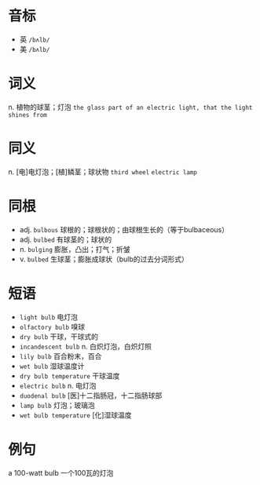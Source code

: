 # 音标

- 英 `/bʌlb/`
- 美 `/bʌlb/`

# 词义

n. 植物的球茎；灯泡
`the glass part of an electric light, that the light shines from`

# 同义

n. [电]电灯泡；[植]鳞茎；球状物
`third wheel` `electric lamp`

# 同根

- adj. `bulbous` 球根的；球根状的；由球根生长的（等于bulbaceous）
- adj. `bulbed` 有球茎的；球状的
- n. `bulging` 膨胀，凸出；打气；折皱
- v. `bulbed` 生球茎；膨胀成球状（bulb的过去分词形式）

# 短语

- `light bulb` 电灯泡
- `olfactory bulb` 嗅球
- `dry bulb` 干球，干球式的
- `incandescent bulb` n. 白炽灯泡，白炽灯照
- `lily bulb` 百合粉末，百合
- `wet bulb` 湿球温度计
- `dry bulb temperature` 干球温度
- `electric bulb` n. 电灯泡
- `duodenal bulb` [医]十二指肠冠，十二指肠球部
- `lamp bulb` 灯泡；玻璃泡
- `wet bulb temperature` [化]湿球温度

# 例句

a 100-watt bulb
一个100瓦的灯泡


